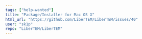 ```yaml
---
tags: ["help-wanted"]
title: "Package/Installer for Mac OS X"
html_url: "https://github.com/LiberTEM/LiberTEM/issues/40"
user: "sk1p"
repo: "LiberTEM/LiberTEM"
---
```


